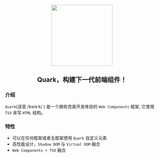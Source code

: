 
<p align="center">
  <a href="https://quark-design.hellobike.com/">
    <img width="200" src="https://user-images.githubusercontent.com/14307551/197440754-08db4379-eb0f-4808-890d-690355e6e8d2.png">
  </a>
</p>
<h2 align="center"> Quark，构建下一代前端组件！ </h2>  

### 介绍  

`Quark`(读音 /kwɑːk/ ) 是一个拥有完美开发体验的 `Web Components` 框架, 它使用 `TSX` 来写 `HTML` 结构。


### 特性

* 可以在任何框架或者无框架使用 `Quark` 自定义元素
* 高性能设计，`Shadow DOM` 与 `Virtual DOM` 融合 
* `Web Components + TSX` 融合  